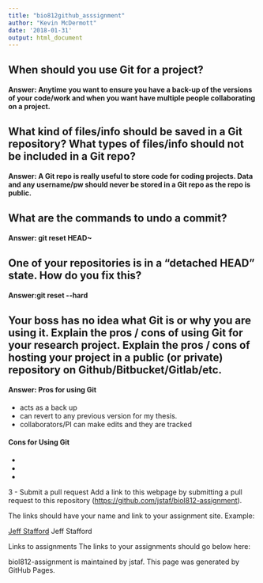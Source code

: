```yaml
---
title: "bio812github_asssignment"
author: "Kevin McDermott"
date: '2018-01-31'
output: html_document
---
```




## When should you use Git for a project?

#### Answer: Anytime you want to ensure you have a back-up of the versions of your code/work and when you want have multiple people collaborating on a project.




## What kind of files/info should be saved in a Git repository? What types of files/info should not be included in a Git repo?

#### Answer: A Git repo is really useful to store code for coding projects. Data and any username/pw should never be stored in a Git repo as the repo is public.



## What are the commands to undo a commit?

#### Answer: git reset HEAD~
   


## One of your repositories is in a “detached HEAD” state. How do you fix this?

#### Answer:git reset --hard



## Your boss has no idea what Git is or why you are using it. Explain the pros / cons of using Git for your research project. Explain the pros / cons of hosting your project in a public (or private) repository on Github/Bitbucket/Gitlab/etc.

#### Answer: Pros for using Git

* acts as a back up
* can revert to any previous version for my thesis.
* collaborators/PI  can make edits and they are tracked

#### Cons for Using Git
*
*
*





3 - Submit a pull request
Add a link to this webpage by submitting a pull request to this repository (https://github.com/jstaf/biol812-assignment).

The links should have your name and link to your assignment site. Example:

[Jeff Stafford](https://jstaf.github.io/biol812-assignment)
Jeff Stafford

Links to assignments
The links to your assignments should go below here:

biol812-assignment is maintained by jstaf.
This page was generated by GitHub Pages.
